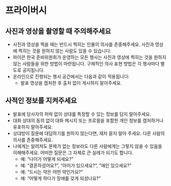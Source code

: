 # 프라이버시

## 사진과 영상을 촬영할 때 주의해주세요

- 사진과 영상을 찍을 때는 반드시 찍히는 인물의 의사를 존중해주세요. 사진과 영상에 찍히는 것을 원하지 않는 사람도 있을 수 있습니다.
- 파이콘 한국 준비위원회가 운영하는 모든 행사는 사진과 영상에 찍히는 것을 원하지 않는 사람들을 위한 방법이 마련됩니다. 구체적인 의사 표현 방법은 각 행사마다 별도로 공지됩니다.
- 온라인으로 진행되는 행사 공간에서는 다음과 같이 적용됩니다:
  - 발표 영상을 캡처한 후 출처 없이 게시하지 말아주세요.

## 사적인 정보를 지켜주세요

- 발표에 당사자의 허락 없이 상대를 특정할 수 있는 정보를 담지 말아주세요.
- 대화 상대의 동의 없이 대화 메시지 또는 프로필을 포함한 개인 정보를 캡처하거나 유포하지 말아주세요.
- 상대방이 질문에 대답하기를 원하지 않는다면, 재차 묻지 말아 주세요. 다른 사람의 의사를 존중해주세요.
- 나에게는 알려져도 문제가 없는 정보라도 다른 사람에게는 그렇지 않을 수 있음을 이해해주세요. 어떠한 질문은 그 자체로 큰 실례가 되기도 합니다.
  - 예: “나이가 어떻게 되세요?”
  - 예: “결혼하셨어요?”, “아이가 있으세요?”, “애인 있으세요?”
  - 예: “드시는 약은 어떤 약인가요?”
  - 예: “어떻게 하다가 장애를 갖게 되셨나요?”
